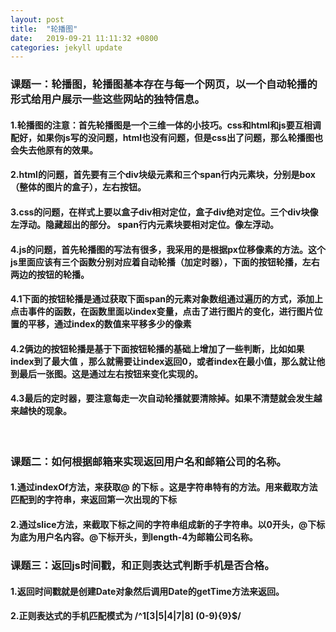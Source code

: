 ```yaml
---
layout: post
title:  "轮播图"
date:   2019-09-21 11:11:32 +0800
categories: jekyll update
---
```


### 课题一：轮播图，轮播图基本存在与每一个网页，以一个自动轮播的形式给用户展示一些这些网站的独特信息。

#### 1.轮播图的注意：首先轮播图是一个三维一体的小技巧。css和html和js要互相调配好，如果你js写的没问题，html也没有问题，但是css出了问题，那么轮播图也会失去他原有的效果。

#### 2.html的问题，首先要有三个div块级元素和三个span行内元素块，分别是box（整体的图片的盒子），左右按钮。

#### 3.css的问题，在样式上要以盒子div相对定位，盒子div绝对定位。三个div块像左浮动。隐藏超出的部分。 span行内元素块要相对定位。像左浮动。

#### 4.js的问题，首先轮播图的写法有很多，我采用的是根据px位移像素的方法。这个js里面应该有三个函数分别对应着自动轮播（加定时器），下面的按钮轮播，左右两边的按钮的轮播。

#### 4.1下面的按钮轮播是通过获取下面span的元素对象数组通过遍历的方式，添加上点击事件的函数，在函数里面以index变量，点击了进行图片的变化，进行图片位置的平移，通过index的数值来平移多少的像素       

#### 4.2俩边的按钮轮播是基于下面按钮轮播的基础上增加了一些判断，比如如果index到了最大值  ，那么就需要让index返回0，或者index在最小值，那么就让他到最后一张图。这是通过左右按钮来变化实现的。

#### 4.3最后的定时器，要注意每走一次自动轮播就要清除掉。如果不清楚就会发生越来越快的现象。

​        

### 课题二：如何根据邮箱来实现返回用户名和邮箱公司的名称。

#### 1.通过indexOf方法，来获取@ 的下标 。这是字符串特有的方法。用来截取方法匹配到的字符串，来返回第一次出现的下标

#### 2.通过slice方法，来截取下标之间的字符串组成新的子字符串。以0开头，@下标为底为用户名内容。@下标开头，到length-4为邮箱公司名称。

 

### 课题三：返回js时间戳，和正则表达式判断手机是否合格。

#### 1.返回时间戳就是创建Date对象然后调用Date的getTime方法来返回。

#### 2.正则表达式的手机匹配模式为 /^1[3|5|4|7|8] (0-9){9}$/

#### #### 

[jekyll-docs]: https://jekyllrb.com/docs/home
[jekyll-gh]:   https://github.com/jekyll/jekyll
[jekyll-talk]: https://talk.jekyllrb.com/
